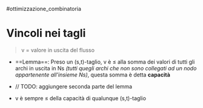 #ottimizzazione_combinatoria 
# Vincoli nei tagli
> v = valore in uscita del flusso
- ==Lemma==: Preso un (s,t)-taglio, v è $\le$ alla somma dei valori di tutti gli archi in uscita in Ns *(tutti quegli archi che non sono collegati ad un nodo appartenente all'insieme Ns)*, questa somma è detta **capacità**
- // TODO: aggiungere seconda parte del lemma

- v è sempre $\le$ della capacità di qualunque (s,t)-taglio